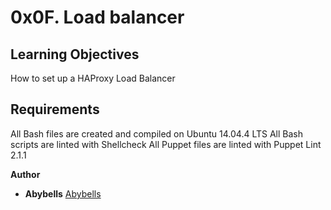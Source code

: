 # 0x0F. Load balancer

## Learning Objectives
How to set up a HAProxy Load Balancer

## Requirements
All Bash files are created and compiled on Ubuntu 14.04.4 LTS
All Bash scripts are linted with Shellcheck
All Puppet files are linted with Puppet Lint 2.1.1

**Author**
- **Abybells** [Abybells](https://www.github.com/abybells/)
